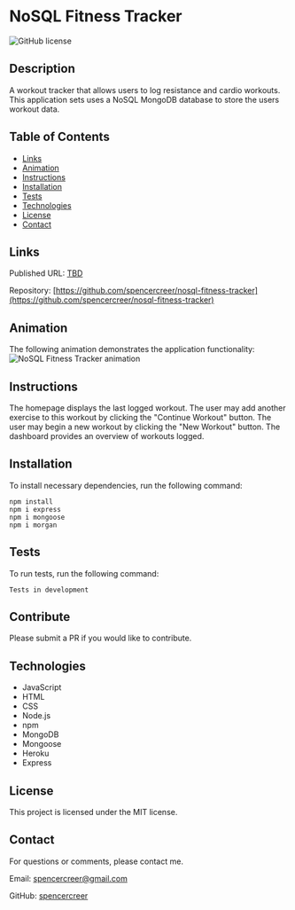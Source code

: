 # NoSQL Fitness Tracker
![GitHub license](https://img.shields.io/badge/license-MIT-blue.svg)

## Description
A workout tracker that allows users to log resistance and cardio workouts. This application sets uses a NoSQL MongoDB database to store the users workout data.

## Table of Contents
* [Links](#links)
* [Animation](#animation) 
* [Instructions](#instructions) 
 * [Installation](#installations) 
 * [Tests](#tests) 
 * [Technologies](#technologies)  
 * [License](#license)
* [Contact](#contact)

## Links
Published URL: [TBD](TBD)

Repository: [https://github.com/spencercreer/nosql-fitness-tracker](https://github.com/spencercreer/nosql-fitness-tracker)


## Animation
The following animation demonstrates the application functionality:
![NoSQL Fitness Tracker animation](TBD)
## Instructions
The homepage displays the last logged workout. The user may add another exercise to this workout by clicking the "Continue Workout" button. The user may begin a new workout by clicking the "New Workout" button. The dashboard provides an overview of workouts logged.
## Installation
To install necessary dependencies, run the following command:

  ```
  npm install
  npm i express
  npm i mongoose
  npm i morgan
  ```
## Tests
To run tests, run the following command:

  ```
  Tests in development
  ```
    
## Contribute
Please submit a PR if you would like to contribute.
## Technologies
 * JavaScript
 * HTML
 * CSS
 * Node.js
 * npm
 * MongoDB
 * Mongoose
 * Heroku
 * Express


## License
This project is licensed under the MIT license.
## Contact
For questions or comments, please contact me.

Email: <a href="mailto: spencercreer@gmail.com" target="_blank">spencercreer@gmail.com</a>

GitHub: [spencercreer](https://github.com/spencercreer/)
